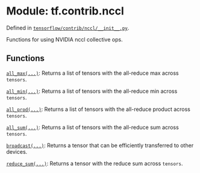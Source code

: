 <div itemscope itemtype="http://developers.google.com/ReferenceObject">
<meta itemprop="name" content="tf.contrib.nccl" />
<meta itemprop="path" content="Stable" />
</div>

# Module: tf.contrib.nccl



Defined in [`tensorflow/contrib/nccl/__init__.py`](https://www.tensorflow.org/code/tensorflow/contrib/nccl/__init__.py).

Functions for using NVIDIA nccl collective ops.


## Functions

[`all_max(...)`](../../tf/contrib/nccl/all_max.md): Returns a list of tensors with the all-reduce max across `tensors`.

[`all_min(...)`](../../tf/contrib/nccl/all_min.md): Returns a list of tensors with the all-reduce min across `tensors`.

[`all_prod(...)`](../../tf/contrib/nccl/all_prod.md): Returns a list of tensors with the all-reduce product across `tensors`.

[`all_sum(...)`](../../tf/contrib/nccl/all_sum.md): Returns a list of tensors with the all-reduce sum across `tensors`.

[`broadcast(...)`](../../tf/contrib/nccl/broadcast.md): Returns a tensor that can be efficiently transferred to other devices.

[`reduce_sum(...)`](../../tf/contrib/nccl/reduce_sum.md): Returns a tensor with the reduce sum across `tensors`.

